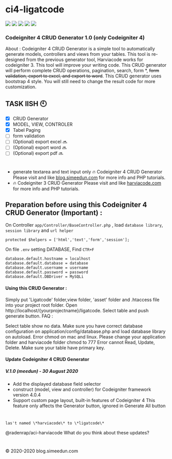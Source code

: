 # ci4-ligatcode
[![](https://badgen.net/badge/icon/Website?icon=chrome&label)](https://blog.simeedun.com)
[![](https://badgen.net/badge/license/MIT/blue)](https://github.com/irev/ci4-ligatcode/blob/master/LICENSE)
![](https://badgen.net/github/commits/irev/ci4-ligatcode)
![](https://badgen.net/github/last-commit/irev/ci4-ligatcode)
![](https://badgen.net/github/status/irev/ci4-ligatcode/master)

### Codeigniter 4 CRUD Generator 1.0 (only Codeigniter 4)
About :
Codeigniter 4 CRUD Generator is a simple tool to automatically generate models, controllers and views from your tables. This tool is re-designed from the previous generator tool, Harviacode works for codeigniter 3. This tool will improve your writing code. This CRUD generator will perform complete CRUD operations, pagination, search, form *, ~~form validation, export to excel, and export to word~~. This CRUD generator uses bootstrap 4 style. You will still need to change the result code for more customization.

## TASK lISH :clock10:
- [x] CRUD Generator 
- [x] MODEL, VIEW, CONTROLER 
- [x] Tabel Paging 
- [ ] form validation
- [ ] \(Optional) export excel :soon:
- [ ] \(Optional) export word :soon:
- [ ] \(Optional) export pdf :soon:

#

* generate textarea and text input only
:fire: Codeigniter 4 CRUD Generator Please visit and like [blog.simeedun.com](blog.simeedun.com) for more info and PHP tutorials.
* :fire: Codeigniter 3 CRUD Generator Please visit and like [harviacode.com](harviacode.com) for more info and PHP tutorials.

## Preparation before using this Codeigniter 4 CRUD Generator (Important) :

On Controller `app/Controller/BaseController.php` , load `database library`, `session library` and `url helper`

```
protected $helpers = ['html','text','form','session'];
```

On file `.env` setting DATABASE, Find `CTR+F`


```
database.default.hostname = localhost
database.default.database = database
database.default.username = username
database.default.password = password
database.default.DBDriver = MySQLi
```

#### Using this CRUD Generator :

Simply put 'Ligatcode' folder,view folder, 'asset' folder and .htaccess file into your project root folder.
Open http://localhost/{yourprojectname}/ligatcode.
Select table and push generate button.
FAQ :

Select table show no data. Make sure you have correct database configuration on application/config/database.php and load database library on autoload.
Error chmod on mac and linux. Please change your application folder and harviacode folder chmod to 777
Error cannot Read, Update, Delete. Make sure your table have primary key.

#### Update Codeigniter 4 CRUD Generator

##### V.1.0 (meedun) - 30 August 2020
* Add the displayed database field selector
* construct (model, view and controller) for Codeigniter framework version 4.0.4
* Support custom page layout, built-in features of Codeigniter 4 This feature only affects the Generator button, ignored in Generate All button
#

`las't named \*harviacode\* to \*ligatcode\*`

@radenrap/aci-harviacode What do you think about these updates?

#
© 2020-2020 blog.simeedun.com
